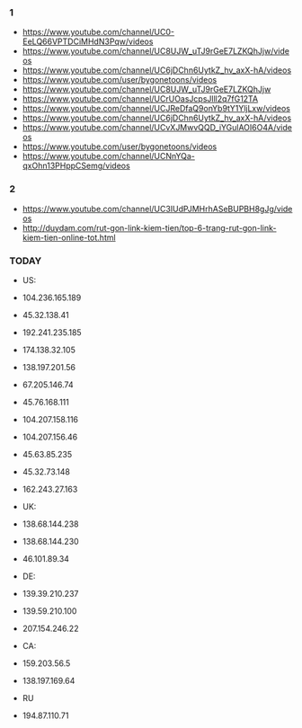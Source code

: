 ### 1
* https://www.youtube.com/channel/UC0-EeLQ66VPTDCiMHdN3Pqw/videos
* https://www.youtube.com/channel/UC8UJW_uTJ9rGeE7LZKQhJjw/videos
* https://www.youtube.com/channel/UC6jDChn6UytkZ_hv_axX-hA/videos
* https://www.youtube.com/user/bygonetoons/videos
* https://www.youtube.com/channel/UC8UJW_uTJ9rGeE7LZKQhJjw
* https://www.youtube.com/channel/UCrUOasJcpsJlll2q7fG12TA
* https://www.youtube.com/channel/UCJReDfaQ9onYb9tY1YljLxw/videos
* https://www.youtube.com/channel/UC6jDChn6UytkZ_hv_axX-hA/videos
* https://www.youtube.com/channel/UCvXJMwvQQD_iYGulAOI6O4A/videos
* https://www.youtube.com/user/bygonetoons/videos
* https://www.youtube.com/channel/UCNnYQa-qxOhn13PHppCSemg/videos

### 2

* https://www.youtube.com/channel/UC3IUdPJMHrhASeBUPBH8gJg/videos
* http://duydam.com/rut-gon-link-kiem-tien/top-6-trang-rut-gon-link-kiem-tien-online-tot.html

### TODAY

* US: 
* 104.236.165.189
* 45.32.138.41
* 192.241.235.185
* 174.138.32.105
* 138.197.201.56
* 67.205.146.74
* 45.76.168.111
* 104.207.158.116
* 104.207.156.46
* 45.63.85.235
* 45.32.73.148
* 162.243.27.163

* UK:
* 138.68.144.238
* 138.68.144.230
* 46.101.89.34


* DE: 
* 139.39.210.237
* 139.59.210.100
* 207.154.246.22

* CA: 
* 159.203.56.5
* 138.197.169.64

* RU
* 194.87.110.71






























